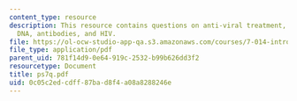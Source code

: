 ```yaml
---
content_type: resource
description: This resource contains questions on anti-viral treatment, variety of
  DNA, antibodies, and HIV.
file: https://ol-ocw-studio-app-qa.s3.amazonaws.com/courses/7-014-introductory-biology-spring-2005/0c05c2edcdff87bad8f4a08a8288246e_ps7q.pdf
file_type: application/pdf
parent_uid: 781f14d9-0e64-919c-2532-b99b626dd3f2
resourcetype: Document
title: ps7q.pdf
uid: 0c05c2ed-cdff-87ba-d8f4-a08a8288246e
---
```


